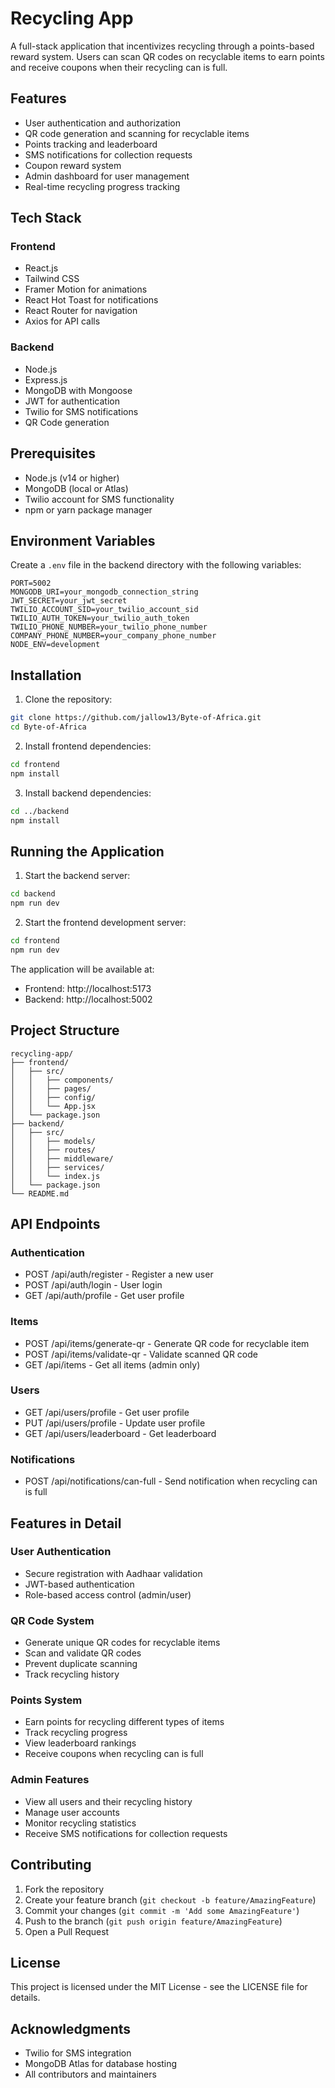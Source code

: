 # Recycling App

A full-stack application that incentivizes recycling through a points-based reward system. Users can scan QR codes on recyclable items to earn points and receive coupons when their recycling can is full.

## Features

- User authentication and authorization
- QR code generation and scanning for recyclable items
- Points tracking and leaderboard
- SMS notifications for collection requests
- Coupon reward system
- Admin dashboard for user management
- Real-time recycling progress tracking

## Tech Stack

### Frontend
- React.js
- Tailwind CSS
- Framer Motion for animations
- React Hot Toast for notifications
- React Router for navigation
- Axios for API calls

### Backend
- Node.js
- Express.js
- MongoDB with Mongoose
- JWT for authentication
- Twilio for SMS notifications
- QR Code generation

## Prerequisites

- Node.js (v14 or higher)
- MongoDB (local or Atlas)
- Twilio account for SMS functionality
- npm or yarn package manager

## Environment Variables

Create a `.env` file in the backend directory with the following variables:

```env
PORT=5002
MONGODB_URI=your_mongodb_connection_string
JWT_SECRET=your_jwt_secret
TWILIO_ACCOUNT_SID=your_twilio_account_sid
TWILIO_AUTH_TOKEN=your_twilio_auth_token
TWILIO_PHONE_NUMBER=your_twilio_phone_number
COMPANY_PHONE_NUMBER=your_company_phone_number
NODE_ENV=development
```

## Installation

1. Clone the repository:
```bash
git clone https://github.com/jallow13/Byte-of-Africa.git
cd Byte-of-Africa
```

2. Install frontend dependencies:
```bash
cd frontend
npm install
```

3. Install backend dependencies:
```bash
cd ../backend
npm install
```

## Running the Application

1. Start the backend server:
```bash
cd backend
npm run dev
```

2. Start the frontend development server:
```bash
cd frontend
npm run dev
```

The application will be available at:
- Frontend: http://localhost:5173
- Backend: http://localhost:5002

## Project Structure

```
recycling-app/
├── frontend/
│   ├── src/
│   │   ├── components/
│   │   ├── pages/
│   │   ├── config/
│   │   └── App.jsx
│   └── package.json
├── backend/
│   ├── src/
│   │   ├── models/
│   │   ├── routes/
│   │   ├── middleware/
│   │   ├── services/
│   │   └── index.js
│   └── package.json
└── README.md
```

## API Endpoints

### Authentication
- POST /api/auth/register - Register a new user
- POST /api/auth/login - User login
- GET /api/auth/profile - Get user profile

### Items
- POST /api/items/generate-qr - Generate QR code for recyclable item
- POST /api/items/validate-qr - Validate scanned QR code
- GET /api/items - Get all items (admin only)

### Users
- GET /api/users/profile - Get user profile
- PUT /api/users/profile - Update user profile
- GET /api/users/leaderboard - Get leaderboard

### Notifications
- POST /api/notifications/can-full - Send notification when recycling can is full

## Features in Detail

### User Authentication
- Secure registration with Aadhaar validation
- JWT-based authentication
- Role-based access control (admin/user)

### QR Code System
- Generate unique QR codes for recyclable items
- Scan and validate QR codes
- Prevent duplicate scanning
- Track recycling history

### Points System
- Earn points for recycling different types of items
- Track recycling progress
- View leaderboard rankings
- Receive coupons when recycling can is full

### Admin Features
- View all users and their recycling history
- Manage user accounts
- Monitor recycling statistics
- Receive SMS notifications for collection requests

## Contributing

1. Fork the repository
2. Create your feature branch (`git checkout -b feature/AmazingFeature`)
3. Commit your changes (`git commit -m 'Add some AmazingFeature'`)
4. Push to the branch (`git push origin feature/AmazingFeature`)
5. Open a Pull Request

## License

This project is licensed under the MIT License - see the LICENSE file for details.

## Acknowledgments

- Twilio for SMS integration
- MongoDB Atlas for database hosting
- All contributors and maintainers 
